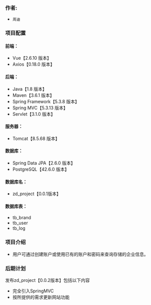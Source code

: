### 作者:

- `周迪`

### 项目配置

#### 前端：

- Vue【2.6.10 版本】
- Axios【0.18.0 版本】

#### 后端：

- Java【1.8 版本】
- Maven【3.6.1 版本】
- Spring Framework【5.3.8 版本】
- Spring MVC【5.3.13 版本】
- Servlet【3.1.0 版本】

#### 服务器：

- Tomcat【8.5.68 版本】

#### 数据库：

- Spring Data JPA【2.6.0 版本】
- PostgreSQL【42.6.0 版本】

####  数据库名：

- zd_project【0.0.1版本】

####  数据库表：

- tb_brand
- tb_user
- tb_log

### 项目介绍

- 用户可通过创建账户或使用已有的账户和密码来查询存储的企业信息。

### 后期计划

发布zd_project【0.0.2版本】包括以下内容

- 完全引入SpringMVC
- 按所提供的需求更新网站功能